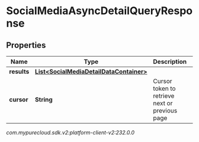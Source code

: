 # SocialMediaAsyncDetailQueryResponse


## Properties

| Name | Type | Description | Notes |
| ------------ | ------------- | ------------- | ------------- |
| **results** | [**List&lt;SocialMediaDetailDataContainer&gt;**](SocialMediaDetailDataContainer) |  |  [optional] |
| **cursor** | **String** | Cursor token to retrieve next or previous page |  [optional] |




_com.mypurecloud.sdk.v2:platform-client-v2:232.0.0_

